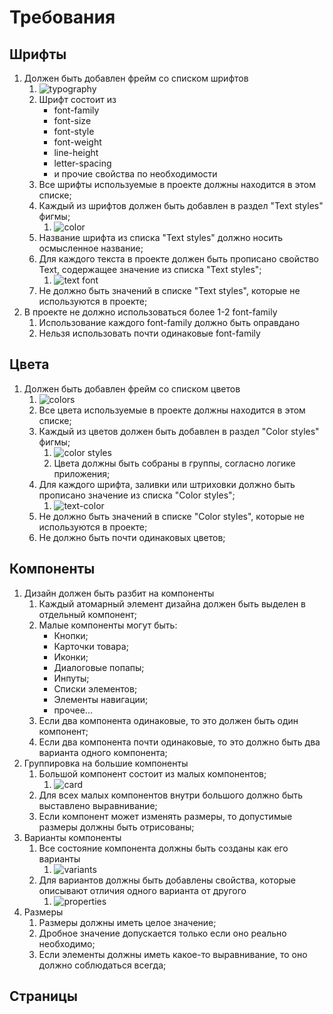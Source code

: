 # Требования

## Шрифты
1. Должен быть добавлен фрейм со списком шрифтов 
   1. ![typography](img/typography.png)
   2. Шрифт состоит из
      * font-family
      * font-size
      * font-style
      * font-weight
      * line-height
      * letter-spacing
      * и прочие свойства по необходимости
   3. Все шрифты используемые в проекте должны находится в этом списке;
   4. Каждый из шрифтов должен быть добавлен в раздел "Text styles" фигмы; 
      1. ![color](img/text-styles.png)
   5. Название шрифта из списка "Text styles" должно носить осмысленное название;
   6. Для каждого текста в проекте должен быть прописано свойство Text, содержащее значение из списка "Text styles";
      1. ![text font](img/text-font.png)
   7. Не должно быть значений в списке "Text styles", которые не используются в проекте;
2. В проекте не должно использоваться более 1-2 font-family
   1. Использование каждого font-family должно быть оправдано
   2. Нельзя использовать почти одинаковые font-family

## Цвета
1. Должен быть добавлен фрейм со списком цветов 
   1. ![colors](img/colors.png)
   2. Все цвета используемые в проекте должны находится в этом списке;
   3. Каждый из цветов должен быть добавлен в раздел "Color styles" фигмы; 
      1. ![color styles](img/color-styles.png)
      2. Цвета должны быть собраны в группы, согласно логике приложения;
   4. Для каждого шрифта, заливки или штриховки должно быть прописано значение из списка "Color styles";
      1. ![text-color](img/text-color.png) 
   5. Не должно быть значений в списке "Color styles", которые не используются в проекте;
   6. Не должно быть почти одинаковых цветов;

## Компоненты
1. Дизайн должен быть разбит на компоненты
   1. Каждый атомарный элемент дизайна должен быть выделен в отдельный компонент;
   2. Малые компоненты могут быть:
      * Кнопки;
      * Карточки товара;
      * Иконки;
      * Диалоговые попапы;
      * Инпуты;
      * Списки элементов;
      * Элементы навигации;
      * прочее...
   3. Если два компонента одинаковые, то это должен быть один компонент; 
   4. Если два компонента почти одинаковые, то это должно быть два варианта одного компонента; 
2. Группировка на большие компоненты
   1. Большой компонент состоит из малых компонентов;
      1. ![card](img/item_card.png)
   2. Для всех малых компонентов внутри большого должно быть выставлено выравнивание;
   3. Если компонент может изменять размеры, то допустимые размеры должны быть отрисованы;
3. Варианты компоненты
   1. Все состояние компонента должны быть созданы как его варианты 
      1. ![variants](img/variants.png)
   2. Для вариантов должны быть добавлены свойства, которые описывают отличия одного варианта от другого
      1. ![properties](img/variant_properties.png)
4. Размеры
   1. Размеры должны иметь целое значение;
   2. Дробное значение допускается только если оно реально необходимо;
   3. Если элементы должны иметь какое-то выравнивание, то оно должно соблюдаться всегда;

## Страницы



